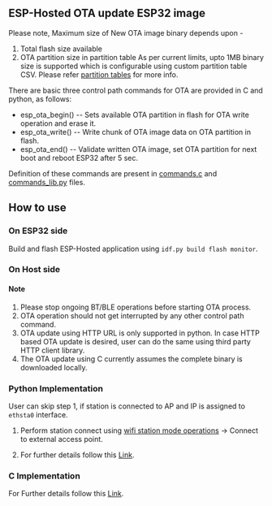 ## **ESP-Hosted OTA update ESP32 image**

Please note, Maximum size of New OTA image binary depends upon -
1. Total flash size available
2. OTA partition size in partition table
As per current limits, upto 1MB binary size is supported which is configurable using custom partition table CSV. Please refer [partition tables](https://docs.espressif.com/projects/esp-idf/en/latest/esp32/api-guides/partition-tables.html) for more info.

There are basic three control path commands for OTA are provided in C and python, as follows:
* esp_ota_begin() -- Sets available OTA partition in flash for OTA write operation and erase it.
* esp_ota_write() -- Write chunk of OTA image data on OTA partition in flash.
* esp_ota_end()   -- Validate written OTA image, set OTA partition for next boot and reboot ESP32 after 5 sec.

Definition of these commands are present in [commands.c](../../host/host_common/commands.c) and [commands_lib.py](../../host/linux/host_control/python_support/commands_lib.py) files.

## **How to use**

### On ESP32 side
Build and flash ESP-Hosted application using `idf.py build flash monitor`.

### On Host side

#### Note
1. Please stop ongoing BT/BLE operations before starting OTA process.
2. OTA operation should not get interrupted by any other control path command.
3. OTA update using HTTP URL is only supported in python. In case HTTP based OTA update is desired, user can do the same using third party HTTP client library.
4. The OTA update using C currently assumes the complete binary is downloaded locally.

### Python Implementation
User can skip step 1, if station is connected to AP and IP is assigned to `ethsta0` interface.

1. Perform station connect using [wifi station mode operations](Getting_started.md#111-wi-fi-station-mode-operations)
-> Connect to external access point.

2. For further details follow this [Link](../python_demo.md#ota-update).

### C Implementation

For Further details follow this [Link](../c_demo.md#c-demo-application).
